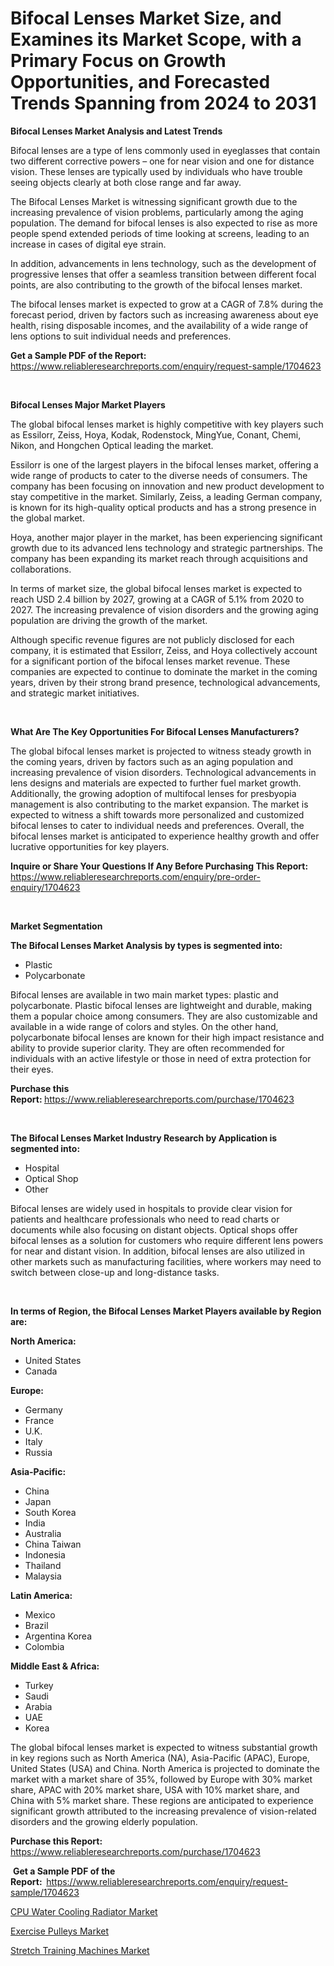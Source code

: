 <p><h1>Bifocal Lenses Market Size, and Examines its Market Scope, with a Primary Focus on Growth Opportunities, and Forecasted Trends Spanning from 2024 to 2031</h1></p><p><strong>Bifocal Lenses Market Analysis and Latest Trends</strong></p>
<p><p>Bifocal lenses are a type of lens commonly used in eyeglasses that contain two different corrective powers – one for near vision and one for distance vision. These lenses are typically used by individuals who have trouble seeing objects clearly at both close range and far away.</p><p>The Bifocal Lenses Market is witnessing significant growth due to the increasing prevalence of vision problems, particularly among the aging population. The demand for bifocal lenses is also expected to rise as more people spend extended periods of time looking at screens, leading to an increase in cases of digital eye strain.</p><p>In addition, advancements in lens technology, such as the development of progressive lenses that offer a seamless transition between different focal points, are also contributing to the growth of the bifocal lenses market.</p><p>The bifocal lenses market is expected to grow at a CAGR of 7.8% during the forecast period, driven by factors such as increasing awareness about eye health, rising disposable incomes, and the availability of a wide range of lens options to suit individual needs and preferences.</p></p>
<p><strong>Get a Sample PDF of the Report:&nbsp;</strong> <a href="https://www.reliableresearchreports.com/enquiry/request-sample/1704623">https://www.reliableresearchreports.com/enquiry/request-sample/1704623</a></p>
<p>&nbsp;</p>
<p><strong>Bifocal Lenses Major Market Players</strong></p>
<p><p>The global bifocal lenses market is highly competitive with key players such as Essilorr, Zeiss, Hoya, Kodak, Rodenstock, MingYue, Conant, Chemi, Nikon, and Hongchen Optical leading the market. </p><p>Essilorr is one of the largest players in the bifocal lenses market, offering a wide range of products to cater to the diverse needs of consumers. The company has been focusing on innovation and new product development to stay competitive in the market. Similarly, Zeiss, a leading German company, is known for its high-quality optical products and has a strong presence in the global market.</p><p>Hoya, another major player in the market, has been experiencing significant growth due to its advanced lens technology and strategic partnerships. The company has been expanding its market reach through acquisitions and collaborations.</p><p>In terms of market size, the global bifocal lenses market is expected to reach USD 2.4 billion by 2027, growing at a CAGR of 5.1% from 2020 to 2027. The increasing prevalence of vision disorders and the growing aging population are driving the growth of the market.</p><p>Although specific revenue figures are not publicly disclosed for each company, it is estimated that Essilorr, Zeiss, and Hoya collectively account for a significant portion of the bifocal lenses market revenue. These companies are expected to continue to dominate the market in the coming years, driven by their strong brand presence, technological advancements, and strategic market initiatives.</p></p>
<p>&nbsp;</p>
<p><strong>What Are The Key Opportunities For Bifocal Lenses Manufacturers?</strong></p>
<p><p>The global bifocal lenses market is projected to witness steady growth in the coming years, driven by factors such as an aging population and increasing prevalence of vision disorders. Technological advancements in lens designs and materials are expected to further fuel market growth. Additionally, the growing adoption of multifocal lenses for presbyopia management is also contributing to the market expansion. The market is expected to witness a shift towards more personalized and customized bifocal lenses to cater to individual needs and preferences. Overall, the bifocal lenses market is anticipated to experience healthy growth and offer lucrative opportunities for key players.</p></p>
<p><strong>Inquire or Share Your Questions If Any Before Purchasing This Report:</strong> <a href="https://www.reliableresearchreports.com/enquiry/pre-order-enquiry/1704623">https://www.reliableresearchreports.com/enquiry/pre-order-enquiry/1704623</a></p>
<p>&nbsp;</p>
<p><strong>Market Segmentation</strong></p>
<p><strong>The Bifocal Lenses Market Analysis by types is segmented into:</strong></p>
<p><ul><li>Plastic</li><li>Polycarbonate</li></ul></p>
<p><p>Bifocal lenses are available in two main market types: plastic and polycarbonate. Plastic bifocal lenses are lightweight and durable, making them a popular choice among consumers. They are also customizable and available in a wide range of colors and styles. On the other hand, polycarbonate bifocal lenses are known for their high impact resistance and ability to provide superior clarity. They are often recommended for individuals with an active lifestyle or those in need of extra protection for their eyes.</p></p>
<p><strong>Purchase this Report:&nbsp;</strong><a href="https://www.reliableresearchreports.com/purchase/1704623">https://www.reliableresearchreports.com/purchase/1704623</a></p>
<p>&nbsp;</p>
<p><strong>The Bifocal Lenses Market Industry Research by Application is segmented into:</strong></p>
<p><ul><li>Hospital</li><li>Optical Shop</li><li>Other</li></ul></p>
<p><p>Bifocal lenses are widely used in hospitals to provide clear vision for patients and healthcare professionals who need to read charts or documents while also focusing on distant objects. Optical shops offer bifocal lenses as a solution for customers who require different lens powers for near and distant vision. In addition, bifocal lenses are also utilized in other markets such as manufacturing facilities, where workers may need to switch between close-up and long-distance tasks.</p></p>
<p>&nbsp;</p>
<p><strong>In terms of Region, the Bifocal Lenses Market Players available by Region are:</strong></p>
<p>
    <p> <strong> North America: </strong>
        <ul>
            <li>United States</li>
            <li>Canada</li>
        </ul>
        </p> 
    <p> <strong> Europe: </strong>
        <ul>
            <li>Germany</li>
            <li>France</li>
            <li>U.K.</li>
            <li>Italy</li>
            <li>Russia</li>
        </ul>
        </p> 
    <p> <strong> Asia-Pacific: </strong>
        <ul>
            <li>China</li>
            <li>Japan</li>
            <li>South Korea</li>
            <li>India</li>
            <li>Australia</li>
            <li>China Taiwan</li>
            <li>Indonesia</li>
            <li>Thailand</li>
            <li>Malaysia</li>
        </ul>
        </p> 
    <p> <strong> Latin America: </strong>
        <ul>
            <li>Mexico</li>
            <li>Brazil</li>
            <li>Argentina Korea</li>
            <li>Colombia</li>
        </ul>
        </p> 
    <p> <strong> Middle East & Africa: </strong>
        <ul>
            <li>Turkey</li>
            <li>Saudi</li>
            <li>Arabia</li>
            <li>UAE</li>
            <li>Korea</li>
        </ul>
    </p>
    </p>
<p><p>The global bifocal lenses market is expected to witness substantial growth in key regions such as North America (NA), Asia-Pacific (APAC), Europe, United States (USA) and China. North America is projected to dominate the market with a market share of 35%, followed by Europe with 30% market share, APAC with 20% market share, USA with 10% market share, and China with 5% market share. These regions are anticipated to experience significant growth attributed to the increasing prevalence of vision-related disorders and the growing elderly population.</p></p>
<p><strong>Purchase this Report: </strong><a href="https://www.reliableresearchreports.com/purchase/1704623">https://www.reliableresearchreports.com/purchase/1704623</a></p>
<p>&nbsp;<strong>Get a Sample PDF of the Report:&nbsp;&nbsp;</strong><a href="https://www.reliableresearchreports.com/enquiry/request-sample/1704623">https://www.reliableresearchreports.com/enquiry/request-sample/1704623</a></p>
<p><strong></strong></p>
<p><p><a href="https://view.publitas.com/reportprime-1/decoding-the-cpu-water-cooling-radiator-market-a-deep-dive-into-the-latest-market-trends-market-segmentation-and-competitive-analysis/">CPU Water Cooling Radiator Market</a></p><p><a href="https://view.publitas.com/reportprime-1/exercise-pulleys-market-size-2023-2030-global-industrial-analysis-key-geographical-regions-market-share-top-key-players-product-types-and-forecast-research-report/">Exercise Pulleys Market</a></p><p><a href="https://view.publitas.com/reportprime-1/stretch-training-machines-market-size-share-trends-analysis-report-by-application-regional-outlook-competitive-strategies-and-segment-forecasts-2023-2030/">Stretch Training Machines Market</a></p></p>
